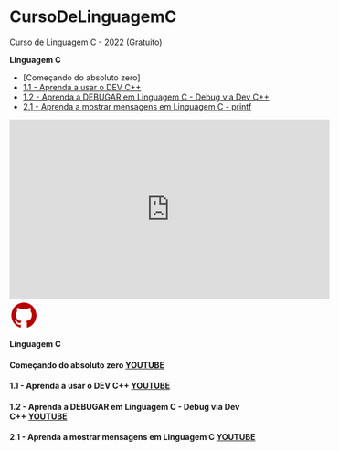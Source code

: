 # CursoDeLinguagemC
 Curso de Linguagem C - 2022 (Gratuito)

 **Linguagem C**
  - [Começando do absoluto zero] 
  - [1.1 - Aprenda a usar o DEV C++](https://github.com/GersonESS/CursoDeLinguagemC/blob/main/Projeto/Ex_1_1.c)
  - [1.2 - Aprenda a DEBUGAR em Linguagem C - Debug via Dev C++](https://github.com/GersonESS/CursoDeLinguagemC/blob/main/Projeto/Ex_1_2.c)
 -  [2.1 - Aprenda a mostrar mensagens em Linguagem C - printf](https://github.com/GersonESS/CursoDeLinguagemC/blob/main/Projeto/Ex_2_1.c)


 <iframe width="560" height="315" src="https://www.youtube.com/embed/2w8GYzBjNj8?si=pVhGAKkXGHLpOcCg" title="YouTube video player" frameborder="0" allow="accelerometer; autoplay; clipboard-write; encrypted-media; gyroscope; picture-in-picture; web-share" referrerpolicy="strict-origin-when-cross-origin" allowfullscreen></iframe>




<tr>
<td><a href="https://github.com/GersonESS" target="_blank"><img src="https://github.com/GersonESS/GersonES/blob/main/img/github5.png?raw=true" width="50px" height="50px"/></a>
</td>

 **Linguagem C**

 #### Começando do absoluto zero [YOUTUBE ](https://www.youtube.com/watch?v=2w8GYzBjNj8&list=PLpaKFn4Q4GMOBAeqC1S5_Fna_Y5XaOQS2&index=1)
 
 #### 1.1 - Aprenda a usar o DEV C++ [YOUTUBE ](https://www.youtube.com/watch?v=QgE1zh0xCns&list=PLpaKFn4Q4GMOBAeqC1S5_Fna_Y5XaOQS2&index=2)



 #### 1.2 - Aprenda a DEBUGAR em Linguagem C - Debug via Dev C++ [YOUTUBE ](https://www.youtube.com/watch?v=jV2OWKb2sUk&list=PLpaKFn4Q4GMOBAeqC1S5_Fna_Y5XaOQS2&index=3)

#### 2.1 - Aprenda a mostrar mensagens em Linguagem C [YOUTUBE ](https://www.youtube.com/watch?v=eK9lfMmkDe0&list=PLpaKFn4Q4GMOBAeqC1S5_Fna_Y5XaOQS2&index=4)
